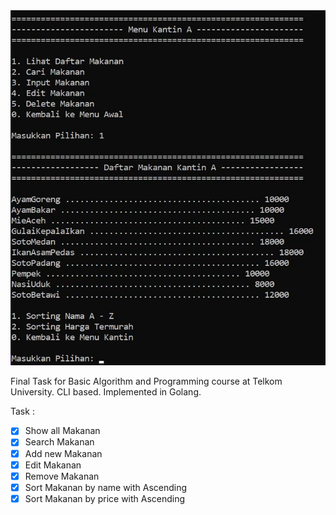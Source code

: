 <img src="banner.png" alt="Menu Awal Aplikasi Kantin">

Final Task for Basic Algorithm and Programming course at Telkom University.
CLI based.
Implemented in Golang.

Task :

* [x] Show all Makanan
* [x] Search Makanan
* [x] Add new Makanan
* [x] Edit Makanan
* [x] Remove Makanan
* [x] Sort Makanan by name with Ascending
* [x] Sort Makanan by price with Ascending
